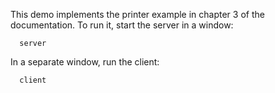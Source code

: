 This demo implements the printer example in chapter 3 of the documentation.
To run it, start the server in a window:

      server

In a separate window, run the client:

      client
